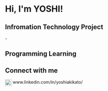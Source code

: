 <h1>Hi, I'm YOSHI! </h1>

<h2> Infromation Technology Project </h2>
-
<h2> Programming Learning </h2>

<h2> Connect with me </h2>
<img align="left" alt="YOSHIKT | LinkedIn" width="22px" src="https://cdn.jsdelivr.net/npm/simple-icons@v3/icons/linkedin.svg" />
www.linkedin.com/in/yoshiakikato/


<!--
**YOSHIxxKT/YOSHIxxKT** is a ✨ _special_ ✨ repository because its `README.md` (this file) appears on your GitHub profile.

Here are some ideas to get you started:

- 🔭 I’m currently working on ...
- 🌱 I’m currently learning ...
- 👯 I’m looking to collaborate on ...
- 🤔 I’m looking for help with ...
- 💬 Ask me about ...
- 📫 How to reach me: ...
- 😄 Pronouns: ...
- ⚡ Fun fact: ...
-->
